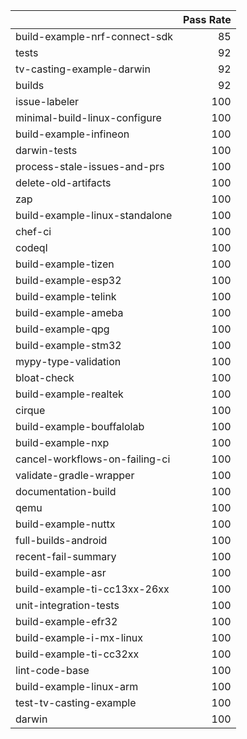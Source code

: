 |                                |   Pass Rate |
|:-------------------------------|------------:|
| build-example-nrf-connect-sdk  |          85 |
| tests                          |          92 |
| tv-casting-example-darwin      |          92 |
| builds                         |          92 |
| issue-labeler                  |         100 |
| minimal-build-linux-configure  |         100 |
| build-example-infineon         |         100 |
| darwin-tests                   |         100 |
| process-stale-issues-and-prs   |         100 |
| delete-old-artifacts           |         100 |
| zap                            |         100 |
| build-example-linux-standalone |         100 |
| chef-ci                        |         100 |
| codeql                         |         100 |
| build-example-tizen            |         100 |
| build-example-esp32            |         100 |
| build-example-telink           |         100 |
| build-example-ameba            |         100 |
| build-example-qpg              |         100 |
| build-example-stm32            |         100 |
| mypy-type-validation           |         100 |
| bloat-check                    |         100 |
| build-example-realtek          |         100 |
| cirque                         |         100 |
| build-example-bouffalolab      |         100 |
| build-example-nxp              |         100 |
| cancel-workflows-on-failing-ci |         100 |
| validate-gradle-wrapper        |         100 |
| documentation-build            |         100 |
| qemu                           |         100 |
| build-example-nuttx            |         100 |
| full-builds-android            |         100 |
| recent-fail-summary            |         100 |
| build-example-asr              |         100 |
| build-example-ti-cc13xx-26xx   |         100 |
| unit-integration-tests         |         100 |
| build-example-efr32            |         100 |
| build-example-i-mx-linux       |         100 |
| build-example-ti-cc32xx        |         100 |
| lint-code-base                 |         100 |
| build-example-linux-arm        |         100 |
| test-tv-casting-example        |         100 |
| darwin                         |         100 |